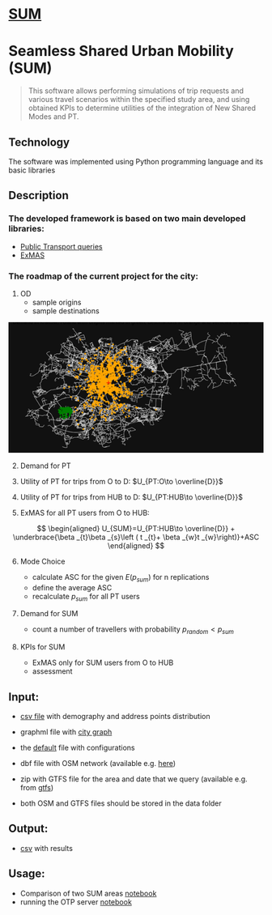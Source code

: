 # [SUM](https://sum-project.eu/)

# Seamless Shared Urban Mobility (SUM)
> This software allows performing simulations of trip requests and various travel scenarios within the specified study area, and using obtained KPIs to determine utilities of the integration of New Shared Modes and PT.
## Technology
The software was implemented using Python programming language and its basic libraries
## Description
### The developed framework is based on two main developed libraries:
* [Public Transport queries](https://github.com/RafalKucharskiPK/query_PT)
* [ExMAS](https://github.com/RafalKucharskiPK/ExMAS/tree/master/ExMAS)
### The roadmap of the current project for the city:
1) OD
   * sample origins
   * sample destinations
     
 ![OD](https://github.com/OlhaShulikaUJ/SUM_project/blob/main/OD.png) 
     
2) Demand for PT
   
3) Utility of PT for trips from O to D: $U_{PT:O\to \overline{D}}$

4) Utility of PT for trips from HUB to D: $U_{PT:HUB\to \overline{D}}$

5) ExMAS for all PT users from O to HUB:

$$
\begin{aligned}
 U_{SUM}=U_{PT:HUB\to \overline{D}} + \underbrace{\beta _{t}\beta _{s}\left ( t _{t}+ \beta _{w}t _{w}\right)}+ASC
\end{aligned}
$$

6) Mode Choice
   * сalculate ASC for the given $E(p_{sum})$ for n replications
   * define the average ASC 
   * recalculate $p_{sum}$ for all PT users

7) Demand for SUM
   * count a number of travellers with probability $p_{random} < p_{sum}$

8) KPIs for SUM
   * ExMAS only for SUM users from O to HUB
   * assessment


## Input:
* [csv file]((https://github.com/anniutina/SUM/blob/main/data/krk_demographic.csv)) with demography and address points distribution 
  
* graphml file with [city graph](https://github.com/anniutina/SUM/blob/main/ExMAS/data/graphs/Krakow.graphml)
* the [default](https://github.com/anniutina/SUM/blob/main/data/configs/default_SUM.json) file with configurations
  
* dbf file with OSM network (available e.g. [here](https://www.interline.io/osm/extracts/))
* zip with GTFS file for the area and date that we query (available e.g. from [gtfs](https://gtfs.ztp.krakow.pl/))
* both OSM and GTFS files should be stored in the data folder

## Output:
* [csv](https://github.com/anniutina/SUM/tree/main/results) with results

## Usage:
* Comparison of two SUM areas [notebook](https://github.com/anniutina/SUM/blob/main/sum_main.ipynb)
* running the OTP server [notebook](https://github.com/OlhaShulikaUJ/SUM_project/blob/main/PT/run%20OTP%20server-KRK.ipynb)
